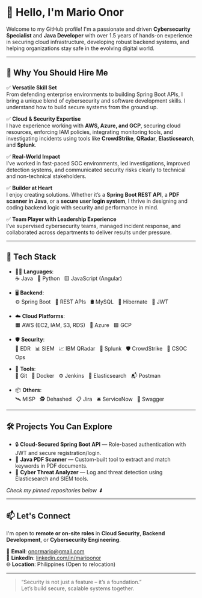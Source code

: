 # 👋 Hello, I'm Mario Onor

Welcome to my GitHub profile! I'm a passionate and driven **Cybersecurity Specialist** and **Java Developer** with over 1.5 years of hands-on experience in securing cloud infrastructure, developing robust backend systems, and helping organizations stay safe in the evolving digital world.

---

## 💼 Why You Should Hire Me

✅ **Versatile Skill Set**  
From defending enterprise environments to building Spring Boot APIs, I bring a unique blend of cybersecurity and software development skills. I understand how to build secure systems from the ground up.

✅ **Cloud & Security Expertise**  
I have experience working with **AWS, Azure, and GCP**, securing cloud resources, enforcing IAM policies, integrating monitoring tools, and investigating incidents using tools like **CrowdStrike**, **QRadar**, **Elasticsearch**, and **Splunk**.

✅ **Real-World Impact**  
I’ve worked in fast-paced SOC environments, led investigations, improved detection systems, and communicated security risks clearly to technical and non-technical stakeholders.

✅ **Builder at Heart**  
I enjoy creating solutions. Whether it’s a **Spring Boot REST API**, a **PDF scanner in Java**, or a **secure user login system**, I thrive in designing and coding backend logic with security and performance in mind.

✅ **Team Player with Leadership Experience**  
I’ve supervised cybersecurity teams, managed incident response, and collaborated across departments to deliver results under pressure.

---

## 🚀 Tech Stack

- 🧑‍💻 **Languages**:  
  ☕ Java &nbsp;&nbsp;🐍 Python &nbsp;&nbsp;🟨 JavaScript (Angular)

- 🖥️ **Backend**:  
  ⚙️ Spring Boot &nbsp;&nbsp;🔗 REST APIs &nbsp;&nbsp;🛢️ MySQL &nbsp;&nbsp;🧬 Hibernate &nbsp;&nbsp;🔐 JWT

- ☁️ **Cloud Platforms**:  
  🟧 AWS (EC2, IAM, S3, RDS) &nbsp;&nbsp;🔵 Azure &nbsp;&nbsp;🟩 GCP

- 🛡️ **Security**:  
  🧠 EDR &nbsp;&nbsp;📊 SIEM &nbsp;&nbsp;📈 IBM QRadar &nbsp;&nbsp;🔎 Splunk &nbsp;&nbsp;🛡️ CrowdStrike &nbsp;&nbsp;🏢 CSOC Ops

- 🧰 **Tools**:  
  🧪 Git &nbsp;&nbsp;🐳 Docker &nbsp;&nbsp;⚙️ Jenkins &nbsp;&nbsp;📡 Elasticsearch &nbsp;&nbsp;📬 Postman

- 📦 **Others**:  
  🛰️ MISP &nbsp;&nbsp;🕵️ Dehashed &nbsp;&nbsp;📋 Jira &nbsp;&nbsp;🛎️ ServiceNow &nbsp;&nbsp;📖 Swagger


---

## 🛠️ Projects You Can Explore

- 🔒 **Cloud-Secured Spring Boot API** — Role-based authentication with JWT and secure registration/login.  
- 📄 **Java PDF Scanner** — Custom-built tool to extract and match keywords in PDF documents.  
- 🧠 **Cyber Threat Analyzer** — Log and threat detection using Elasticsearch and SIEM tools.

*Check my pinned repositories below ⬇*

---

## 📫 Let's Connect

I'm open to **remote or on-site roles** in **Cloud Security**, **Backend Development**, or **Cybersecurity Engineering**.

📧 **Email**: onormario@gmail.com  
💼 **LinkedIn**: [linkedin.com/in/marioonor](https://linkedin.com/in/marioonor)  
🌐 **Location**: Philippines (Open to relocation)

---

> “Security is not just a feature – it’s a foundation.”  
Let’s build secure, scalable systems together.
